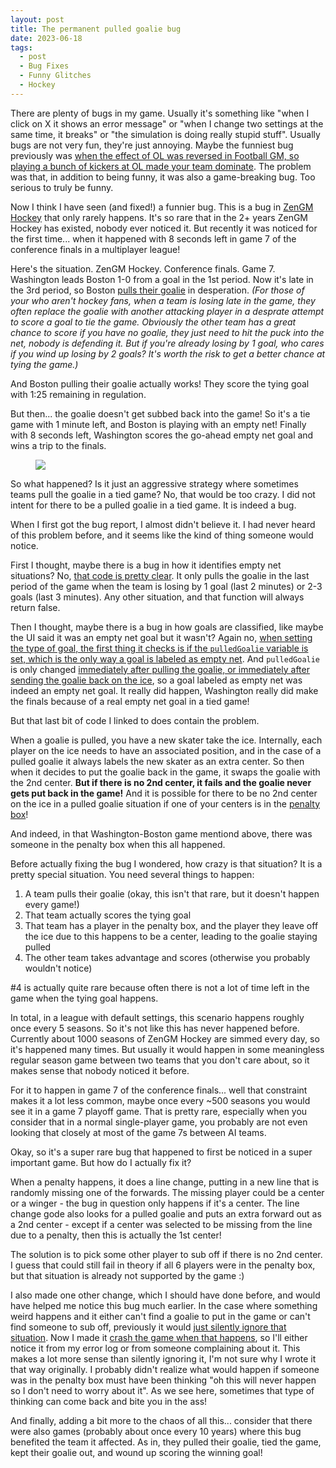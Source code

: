 ```yaml
---
layout: post
title: The permanent pulled goalie bug
date: 2023-06-18
tags:
  - post
  - Bug Fixes
  - Funny Glitches
  - Hockey
---
```


There are plenty of bugs in my game. Usually it's something like "when I click on X it shows an error message" or "when I change two settings at the same time, it breaks" or "the simulation is doing really stupid stuff". Usually bugs are not very fun, they're just annoying. Maybe the funniest bug previously was [when the effect of OL was reversed in Football GM, so playing a bunch of kickers at OL made your team dominate](/blog/2019/10/i-fucked-up-and-the-importance-of-sanity-checks/). The problem was that, in addition to being funny, it was also a game-breaking bug. Too serious to truly be funny.

Now I think I have seen (and fixed!) a funnier bug. This is a bug in [ZenGM Hockey](https://hockey.zengm.com/) that only rarely happens. It's so rare that in the 2+ years ZenGM Hockey has existed, nobody ever noticed it. But recently it was noticed for the first time... when it happened with 8 seconds left in game 7 of the conference finals in a multiplayer league!

<!--more-->

Here's the situation. ZenGM Hockey. Conference finals. Game 7. Washington leads Boston 1-0 from a goal in the 1st period. Now it's late in the 3rd period, so Boston [pulls their goalie](https://en.wikipedia.org/wiki/Extra_attacker) in desperation. _(For those of your who aren't hockey fans, when a team is losing late in the game, they often replace the goalie with another attacking player in a desprate attempt to score a goal to tie the game. Obviously the other team has a great chance to score if you have no goalie, they just need to hit the puck into the net, nobody is defending it. But if you're already losing by 1 goal, who cares if you wind up losing by 2 goals? It's worth the risk to get a better chance at tying the game.)_

And Boston pulling their goalie actually works! They score the tying goal with 1:25 remaining in regulation.

But then... the goalie doesn't get subbed back into the game! So it's a tie game with 1 minute left, and Boston is playing with an empty net! Finally with 8 seconds left, Washington scores the go-ahead empty net goal and wins a trip to the finals.

<figure><img src="/files/permanent-pulled-goalie.png" class="img-fluid"></figure>

So what happened? Is it just an aggressive strategy where sometimes teams pull the goalie in a tied game? No, that would be too crazy. I did not intent for there to be a pulled goalie in a tied game. It is indeed a bug.

When I first got the bug report, I almost didn't believe it. I had never heard of this problem before, and it seems like the kind of thing someone would notice.

First I thought, maybe there is a bug in how it identifies empty net situations? No, [that code is pretty clear](https://github.com/zengm-games/zengm/blob/8f0b2793c3f824852633b957fdb44e7f3f755572/src/worker/core/GameSim.hockey/index.ts#L1013-L1038). It only pulls the goalie in the last period of the game when the team is losing by 1 goal (last 2 minutes) or 2-3 goals (last 3 minutes). Any other situation, and that function will always return false.

Then I thought, maybe there is a bug in how goals are classified, like maybe the UI said it was an empty net goal but it wasn't? Again no, [when setting the type of goal, the first thing it checks is if the `pulledGoalie` variable is set, which is the only way a goal is labeled as empty net](https://github.com/zengm-games/zengm/blob/8f0b2793c3f824852633b957fdb44e7f3f755572/src/worker/core/GameSim.hockey/index.ts#L922). And `pulledGoalie` is only changed [immediately after pulling the goalie, or immediately after sending the goalie back on the ice](https://github.com/zengm-games/zengm/blob/8f0b2793c3f824852633b957fdb44e7f3f755572/src/worker/core/GameSim.hockey/index.ts#L1398-L1445), so a goal labeled as empty net was indeed an empty net goal. It really did happen, Washington really did make the finals because of a real empty net goal in a tied game!

But that last bit of code I linked to does contain the problem.

When a goalie is pulled, you have a new skater take the ice. Internally, each player on the ice needs to have an associated position, and in the case of a pulled goalie it always labels the new skater as an extra center. So then when it decides to put the goalie back in the game, it swaps the goalie with the 2nd center. **But if there is no 2nd center, it fails and the goalie never gets put back in the game!** And it is possible for there to be no 2nd center on the ice in a pulled goalie situation if one of your centers is in the [penalty box](https://en.wikipedia.org/wiki/Penalty_box)!

And indeed, in that Washington-Boston game mentiond above, there was someone in the penalty box when this all happened.

Before actually fixing the bug I wondered, how crazy is that situation? It is a pretty special situation. You need several things to happen:

1. A team pulls their goalie (okay, this isn't that rare, but it doesn't happen every game!)
2. That team actually scores the tying goal
3. That team has a player in the penalty box, and the player they leave off the ice due to this happens to be a center, leading to the goalie staying pulled
4. The other team takes advantage and scores (otherwise you probably wouldn't notice)

\#4 is actually quite rare because often there is not a lot of time left in the game when the tying goal happens.

In total, in a league with default settings, this scenario happens roughly once every 5 seasons. So it's not like this has never happened before. Currently about 1000 seasons of ZenGM Hockey are simmed every day, so it's happened many times. But usually it would happen in some meaningless regular season game between two teams that you don't care about, so it makes sense that nobody noticed it before.

For it to happen in game 7 of the conference finals... well that constraint makes it a lot less common, maybe once every ~500 seasons you would see it in a game 7 playoff game. That is pretty rare, especially when you consider that in a normal single-player game, you probably are not even looking that closely at most of the game 7s between AI teams.

Okay, so it's a super rare bug that happened to first be noticed in a super important game. But how do I actually fix it?

When a penalty happens, it does a line change, putting in a new line that is randomly missing one of the forwards. The missing player could be a center or a winger - the bug in question only happens if it's a center. The line change gode also looks for a pulled goalie and puts an extra forward out as a 2nd center - except if a center was selected to be missing from the line due to a penalty, then this is actually the 1st center!

The solution is to pick some other player to sub off if there is no 2nd center. I guess that could still fail in theory if all 6 players were in the penalty box, but that situation is already not supported by the game :)

I also made one other change, which I should have done before, and would have helped me notice this bug much earlier. In the case where something weird happens and it either can't find a goalie to put in the game or can't find someone to sub off, previously it would [just silently ignore that situation](https://github.com/zengm-games/zengm/blob/8f0b2793c3f824852633b957fdb44e7f3f755572/src/worker/core/GameSim.hockey/index.ts#L1430-L1432). Now I made it [crash the game when that happens](https://github.com/zengm-games/zengm/blob/cf824fb6a1eeb3bbadb38f4291e7178b8af66d3e/src/worker/core/GameSim.hockey/index.ts#L1427-L1439), so I'll either notice it from my error log or from someone complaining about it. This makes a lot more sense than silently ignoring it, I'm not sure why I wrote it that way originally. I probably didn't realize what would happen if someone was in the penalty box must have been thinking "oh this will never happen so I don't need to worry about it". As we see here, sometimes that type of thinking can come back and bite you in the ass!

And finally, adding a bit more to the chaos of all this... consider that there were also games (probably about once every 10 years) where this bug benefited the team it affected. As in, they pulled their goalie, tied the game, kept their goalie out, and wound up scoring the winning goal!
